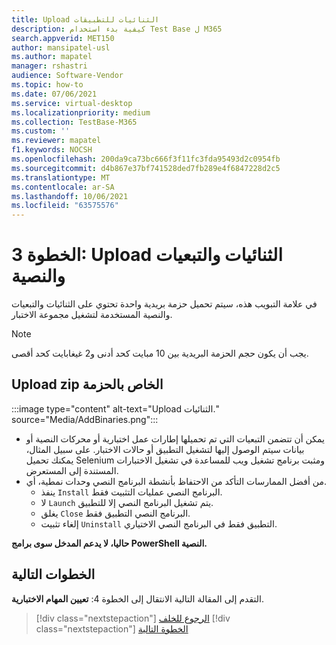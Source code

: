 ```yaml
---
title: Upload الثنائيات للتطبيقات
description: كيفية بدء استخدام Test Base ل M365
search.appverid: MET150
author: mansipatel-usl
ms.author: mapatel
manager: rshastri
audience: Software-Vendor
ms.topic: how-to
ms.date: 07/06/2021
ms.service: virtual-desktop
ms.localizationpriority: medium
ms.collection: TestBase-M365
ms.custom: ''
ms.reviewer: mapatel
f1.keywords: NOCSH
ms.openlocfilehash: 200da9ca73bc666f3f11fc3fda95493d2c0954fb
ms.sourcegitcommit: d4b867e37bf741528ded7fb289e4f6847228d2c5
ms.translationtype: MT
ms.contentlocale: ar-SA
ms.lasthandoff: 10/06/2021
ms.locfileid: "63575576"
---
```

# <a name="step-3-upload-your-binaries-dependencies-and-scripts"></a>الخطوة 3: Upload الثنائيات والتبعيات والنصية

في علامة التبويب هذه، سيتم تحميل حزمة بريدية واحدة تحتوي على الثنائيات والتبعيات والنصية المستخدمة لتشغيل مجموعة الاختبار.

> [!NOTE]
> يجب أن يكون حجم الحزمة البريدية بين 10 مبايت كحد أدنى و2 غيغابايت كحد أقصى.

## <a name="upload-package-zip-file"></a>Upload zip الخاص بالحزمة

:::image type="content" alt-text="Upload الثنائيات." source="Media/AddBinaries.png":::

  - يمكن أن تتضمن التبعيات التي تم تحميلها إطارات عمل اختبارية أو محركات النصية أو بيانات سيتم الوصول إليها لتشغيل التطبيق أو حالات الاختبار. على سبيل المثال، يمكنك تحميل Selenium ومثبت برنامج تشغيل ويب للمساعدة في تشغيل الاختبارات المستندة إلى المستعرض.
  - من أفضل الممارسات التأكد من الاحتفاظ بأنشطة البرنامج النصي وحدات نمطية، أي. 
    - ينفذ `Install` البرنامج النصي عمليات التثبيت فقط.
    - لا `Launch` يتم تشغيل البرنامج النصي إلا للتطبيق.
    - يغلق `Close` البرنامج النصي التطبيق فقط.
    - إلغاء تثبيت `Uninstall` التطبيق فقط في البرنامج النصي الاختياري.

**حاليا، لا يدعم المدخل سوى برامج PowerShell النصية.**


## <a name="next-steps"></a>الخطوات التالية 

التقدم إلى المقالة التالية الانتقال إلى الخطوة 4: **تعيين المهام الاختبارية**.
> [!div class="nextstepaction"]
> [الرجوع للخلف](uploadApplication.md)
> [!div class="nextstepaction"]
> [الخطوة التالية](testtask.md)


